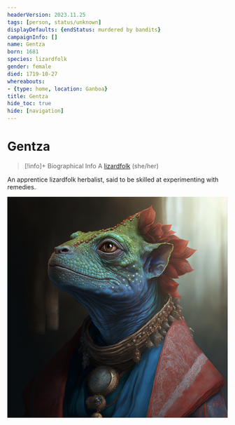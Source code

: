 ```yaml
---
headerVersion: 2023.11.25
tags: [person, status/unknown]
displayDefaults: {endStatus: murdered by bandits}
campaignInfo: []
name: Gentza
born: 1681
species: lizardfolk
gender: female
died: 1719-10-27
whereabouts:
- {type: home, location: Ganboa}
title: Gentza
hide_toc: true
hide: [navigation]
---
```

# Gentza
>[!info]+ Biographical Info
> A [lizardfolk](<../../species/children-of-the-embodied-gods/lizardfolk/lizardfolk.md>) (she/her)
> 
>> 

An apprentice lizardfolk herbalist, said to be skilled at experimenting with remedies.

![Lizardfolk Gentza](../../assets/lizardfolk-gentza.png)